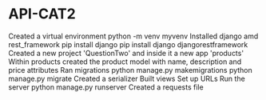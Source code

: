 # API-CAT2
Created a virtual environment
python -m venv myvenv
Installed django amd rest_framework
pip install django 
pip install django djangorestframework
Created a new project 'QuestionTwo' and inside it a new app 'products'
Within products created the product model with name, description and price attributes
Ran migrations
python manage.py makemigrations
python manage.py migrate
Created a serializer
Built views
Set up URLs
Run the server
python manage.py runserver
Created a requests file
